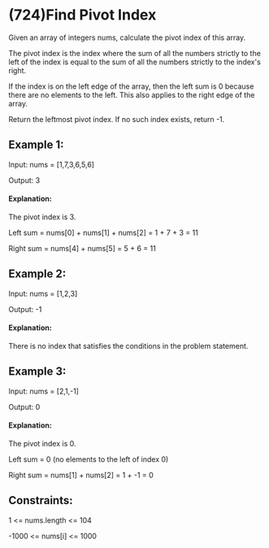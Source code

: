 # (724)Find Pivot Index

Given an array of integers nums, calculate the pivot index of this array.

The pivot index is the index where the sum of all the numbers strictly to the left of the index is equal to the sum of all the numbers strictly to the index's right.

If the index is on the left edge of the array, then the left sum is 0 because there are no elements to the left. This also applies to the right edge of the array.

Return the leftmost pivot index. If no such index exists, return -1.

## Example 1:

Input: nums = [1,7,3,6,5,6]

Output: 3

#### Explanation:

The pivot index is 3.

Left sum = nums[0] + nums[1] + nums[2] = 1 + 7 + 3 = 11

Right sum = nums[4] + nums[5] = 5 + 6 = 11

## Example 2:

Input: nums = [1,2,3]

Output: -1

#### Explanation:

There is no index that satisfies the conditions in the problem statement.

## Example 3:

Input: nums = [2,1,-1]

Output: 0

#### Explanation:

The pivot index is 0.

Left sum = 0 (no elements to the left of index 0)

Right sum = nums[1] + nums[2] = 1 + -1 = 0
 

## Constraints:

1 <= nums.length <= 104

-1000 <= nums[i] <= 1000